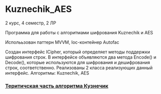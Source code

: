 # Kuznechik_AES

2 курс, 4 семестр, 2 ЛР

Программа для работы с алгоритмами шифрования Kuznechik и AES

Исполььзован паттерн MVVM, Ioc-контейнер Autofac

Создан интерфейс ICipher, который определяет методы поддержки шифрования строк.
В интерфейсе объявляются два метода Encode() и Decode(), которые используются для
шифрования и дешифрования строк, соответственно. Реализованы 2 класса реализующих
данный интерфейс.
Алгоритмы: Kuznechik, AES 

### [Теритичская часть алгоритма Кузнечик](https://github.com/Cynigu/Kuznechik_AES/blob/main/Теория.md)
